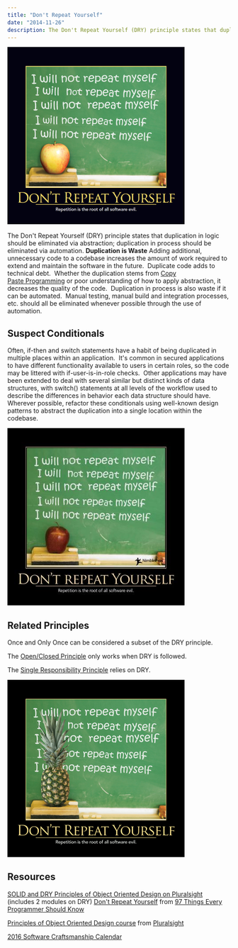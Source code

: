 ```yaml
---
title: "Don't Repeat Yourself"
date: "2014-11-26"
description: The Don't Repeat Yourself (DRY) principle states that duplication in logic should be eliminated via abstraction; duplication in process should be eliminated via automation.
---
```


![Don't Repeat Yourself](images/DontRepeatYourself-400x400.png)

The Don't Repeat Yourself (DRY) principle states that duplication in logic should be eliminated via abstraction; duplication in process should be eliminated via automation. **Duplication is Waste** Adding additional, unnecessary code to a codebase increases the amount of work required to extend and maintain the software in the future.  Duplicate code adds to technical debt.  Whether the duplication stems from [Copy Paste Programming](http://deviq.com/copy-paste-programming) or poor understanding of how to apply abstraction, it decreases the quality of the code.  Duplication in process is also waste if it can be automated.  Manual testing, manual build and integration processes, etc. should all be eliminated whenever possible through the use of automation.

## Suspect Conditionals

Often, if-then and switch statements have a habit of being duplicated in multiple places within an application.  It's common in secured applications to have different functionality available to users in certain roles, so the code may be littered with if-user-is-in-role checks.  Other applications may have been extended to deal with several similar but distinct kinds of data structures, with switch() statements at all levels of the workflow used to describe the differences in behavior each data structure should have.  Wherever possible, refactor these conditionals using well-known design patterns to abstract the duplication into a single location within the codebase.

![DontRepeatYourself](images/DontRepeatYourself-400x400.jpg)

## Related Principles

Once and Only Once can be considered a subset of the DRY principle.

The [Open/Closed Principle](http://deviq.com/open-closed-principle) only works when DRY is followed.

The [Single Responsibility Principle](http://deviq.com/single-responsibility-principle) relies on DRY.

![DontRepeatYourself](images/Dont-Repeat-Repeat-Yourself-400x400.png)

## Resources

[SOLID and DRY Principles of Object Oriented Design on Pluralsight](http://bit.ly/SOLID-OOP) (includes 2 modules on DRY) [Don't Repeat Yourself](http://programmer.97things.oreilly.com/wiki/index.php/Don%27t_Repeat_Yourself) from [97 Things Every Programmer Should Know](http://amzn.to/z5LNUC)

[Principles of Object Oriented Design course](http://www.pluralsight-training.net/microsoft/Courses/TableOfContents?courseName=principles-oo-design) from [Pluralsight](http://bit.ly/PS-TryFree)

[2016 Software Craftsmanship Calendar](http://amzn.to/1NI2m22)
